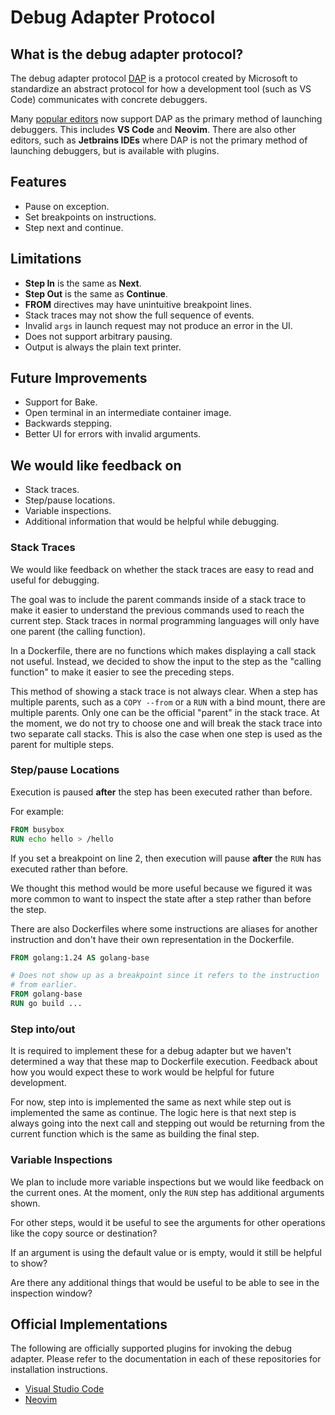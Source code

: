 # Debug Adapter Protocol

## What is the debug adapter protocol?

The debug adapter protocol [DAP](https://microsoft.github.io/debug-adapter-protocol/overview) is a protocol created by Microsoft to standardize an abstract protocol for how a development tool (such as VS Code) communicates with concrete debuggers.

Many [popular editors](https://microsoft.github.io/debug-adapter-protocol/implementors/tools/) now support DAP as the primary method of launching debuggers. This includes **VS Code** and **Neovim**. There are also other editors, such as **Jetbrains IDEs** where DAP is not the primary method of launching debuggers, but is available with plugins.

## Features

- Pause on exception.
- Set breakpoints on instructions.
- Step next and continue.

## Limitations

- **Step In** is the same as **Next**.
- **Step Out** is the same as **Continue**.
- **FROM** directives may have unintuitive breakpoint lines.
- Stack traces may not show the full sequence of events.
- Invalid `args` in launch request may not produce an error in the UI.
- Does not support arbitrary pausing.
- Output is always the plain text printer.

## Future Improvements

- Support for Bake.
- Open terminal in an intermediate container image.
- Backwards stepping.
- Better UI for errors with invalid arguments.

## We would like feedback on

- Stack traces.
- Step/pause locations.
- Variable inspections.
- Additional information that would be helpful while debugging.

### Stack Traces

We would like feedback on whether the stack traces are easy to read and useful for debugging.

The goal was to include the parent commands inside of a stack trace to make it easier to understand the previous commands used to reach the current step. Stack traces in normal programming languages will only have one parent (the calling function).

In a Dockerfile, there are no functions which makes displaying a call stack not useful. Instead, we decided to show the input to the step as the "calling function" to make it easier to see the preceding steps.

This method of showing a stack trace is not always clear. When a step has multiple parents, such as a `COPY --from` or a `RUN` with a bind mount, there are multiple parents. Only one can be the official "parent" in the stack trace. At the moment, we do not try to choose one and will break the stack trace into two separate call stacks. This is also the case when one step is used as the parent for multiple steps.

### Step/pause Locations

Execution is paused **after** the step has been executed rather than before.

For example:

```dockerfile
FROM busybox
RUN echo hello > /hello
```

If you set a breakpoint on line 2, then execution will pause **after** the `RUN` has executed rather than before.

We thought this method would be more useful because we figured it was more common to want to inspect the state after a step rather than before the step.

There are also Dockerfiles where some instructions are aliases for another instruction and don't have their own representation in the Dockerfile.

```dockerfile
FROM golang:1.24 AS golang-base

# Does not show up as a breakpoint since it refers to the instruction
# from earlier.
FROM golang-base
RUN go build ...
```

### Step into/out

It is required to implement these for a debug adapter but we haven't determined a way that these map to Dockerfile execution. Feedback about how you would expect these to work would be helpful for future development.

For now, step into is implemented the same as next while step out is implemented the same as continue. The logic here is that next step is always going into the next call and stepping out would be returning from the current function which is the same as building the final step.

### Variable Inspections

We plan to include more variable inspections but we would like feedback on the current ones. At the moment, only the `RUN` step has additional arguments shown.

For other steps, would it be useful to see the arguments for other operations like the copy source or destination?

If an argument is using the default value or is empty, would it still be helpful to show?

Are there any additional things that would be useful to be able to see in the inspection window?

## Official Implementations

The following are officially supported plugins for invoking the debug adapter.
Please refer to the documentation in each of these repositories for installation instructions.

- [Visual Studio Code](https://github.com/docker/vscode-extension/)
- [Neovim](https://github.com/docker/nvim-dap-docker/)

